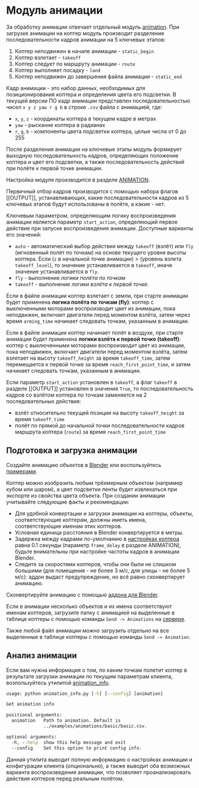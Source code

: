 # Модуль анимации

За обработку анимации отвечает отдельный модуль [animation](../../drone/modules/animation.py). При загрузке анимации на коптер модуль производит разделение последовательности кадров анимации на 5 ключевых этапов:

1. Коптер неподвижен в начале анимации - `static_begin`
2. Коптер взлетает - `takeoff`
3. Коптер следует по маршруту анимации - `route`
4. Коптер выполняет посадку - `land`
5. Коптер неподвижен до завершения файла анимации - `static_end`

Кадр анимации - это набор данных, необходимых для позиционирования коптера и определения цвета его подсветки. В текущей версии ПО кадр анимации представлен последовательностью чисел `x y z yaw r g b` в строке `.csv` файла с анимацией, где:

* `x`, `y`, `z` - координаты коптера в текущем кадре в метрах
* `yaw` - рыскание коптера в радианах
* `r`, `g`, `b` - компоненты цвета подсветки коптера, целые числа от 0 до 255

После разделения анимации на ключевые этапы модуль формирует выходную последовательность кадров, определяющих положение коптера и цвет его подсветки, а также последовательность действий при полёте к первой точке анимации.

Настройка модуля производится в разделе [ANIMATION](client.md#раздел-animation).

Первичный отбор кадров производится с помощью набора флагов [[OUTPUT]], устанавливающих, какие последовательности кадров из 5 ключевых этапов будут использованы в полёте, а какие - нет.

Ключевым параметром, определяющим логику воспроизведения анимации является параметр `start_action`, определяющий первое действие при запуске воспроизведения анимации. Доступные варианты его значений:

* `auto` - автоматический выбор действия между `takeoff` (взлёт) или `fly` (мгновенный полёт по точкам) на основе текущего уровня высоты коптера. Если (`z` в начальной точке анимации) > (уровень взлета `takeoff_level`), то значение устанавливается в `takeoff`, иначе значение устанавливается в `fly`.
* `fly` - выполнение *логики полёта по точкам*
* `takeoff` - выполнение *логики взлёта к первой точке*.

Если в файле анимации коптер взлетает с земли, при старте анимации будет применена **логика полёта по точкам (fly)**: коптер с выключенными моторами воспроизводит цвет из анимации, пока неподвижен, включает двигатели перед моментом взлёта, затем через время `arming_time` начинает следовать точкам, указанным в анимации.

Если в файле анимации коптер начинает полёт в воздухе, при старте анимации будет применена **логики взлёта к первой точке (takeoff)**: коптер с выключенными моторами воспроизводит цвет из анимации, пока неподвижен, включает двигатели перед моментом взлёта, затем взлетает на высоту `takeoff_height` за время `takeoff_time`, затем перемещается к первой точке за время `reach_first_point_time`, и затем начинает следовать точкам, указанным в анимации.

Если параметр `start_action` установлен в `takeoff`, а флаг `takeoff` в разделе [[OUTPUT]] установлен в значение `True`, то последовательность кадров со взлётом коптера по точкам заменяется на 2 последовательных действия:

* взлёт относительно текущей позиции на высоту `takeoff_height` за время `takeoff_time`
* полёт по прямой до начальной точки последовательности кадров маршрута коптера (`route`) за время `reach_first_point_time`

## Подготовка и загрузка анимации

Создайте анимацию объектов в [Blender](https://www.blender.org) или воспользуйтесь [примерами](../../examples/animations).

Коптер можно изобразить любым трёхмерным объектом (например кубом или шаром), а цвет подсветки ленты будет извлекаться при экспорте из свойства цвета объекта. При создании анимации учитывайте следующие факты и рекомендации:

* Для удобной конвертации и загрузки анимации на коптеры, объекты, соответствующие коптерам, должны иметь имена, соответствующие именам этих коптеров.
* Условная единица расстояния в Blender конвертируется в метры.
* Задержка между кадрами по-умолчанию в [настройках коптера](../../drone/config/spec/configspec_client.ini) равна 0.1 секунды (параметр `frame_delay` в разделе ANIMATION), будьте внимательны при настройке частоты кадров в анимации Blender.
* Следите за скоростями коптеров, чтобы они были не слишком большими (для помещения - не более 3 м/с, для улицы - не более 5 м/с): аддон выдаст предупреждение, но всё равно сконвертирует анимацию.

Сконвертируйте анимацию с помощью [аддона для Blender](blender-addon.md).

Если в анимации несколько объектов и их имена соответствуют именам коптеров, загрузите папку с анимацией на выделенные в таблице коптеры с помощью команды `Send -> Animations` на [сервере](server.md#раздел-selected-drones).

Также любой файл анимации можно загрузить отдельно на все выделенные в таблице коптеры с помощью команды `Send -> Animation`.

## Анализ анимации

Если вам нужна информация о том, по каким точкам полетит коптер в результате загрузки анимации по текущим параметрам клиента, возпользуйтесь утилитой [animation_info](../../tools/animation_info.py).

```cmd
usage: python animation_info.py [-h] [--config] [animation]

Get animation info

positional arguments:
  animation   Path to animation. Default is
              ../examples/animations/basic/basic.csv.

optional arguments:
  -h, --help  show this help message and exit
  --config    Set this option to print config info.
```

Данная утилита выводит полную информацию о настройках анимации и конфигурации клиента (опционально), а также выводит оба возможных варианта воспроизведения анимации, что позволяет проанализировать действия коптеров перед реальным полётом.
